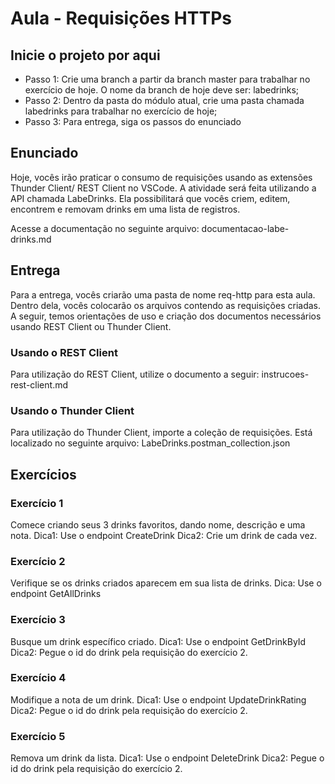 # Aula - Requisições HTTPs

## Inicie o projeto por aqui
- Passo 1: Crie uma branch a partir da branch master para trabalhar no exercício de hoje. O nome da branch de hoje deve ser: labedrinks;
- Passo 2: Dentro da pasta do módulo atual, crie uma pasta chamada labedrinks para trabalhar no exercício de hoje;
- Passo 3: Para entrega, siga os passos do enunciado

## Enunciado
Hoje, vocês irão praticar o consumo de requisições usando as extensões Thunder Client/ REST Client no VSCode. A atividade será feita utilizando a API chamada LabeDrinks. Ela possibilitará que vocês criem, editem, encontrem e removam drinks em uma lista de registros.

Acesse a documentação no seguinte arquivo: documentacao-labe-drinks.md

## Entrega
Para a entrega, vocês criarão uma pasta de nome req-http para esta aula. Dentro dela, vocês colocarão os arquivos contendo as requisições criadas. A seguir, temos orientações de uso e criação dos documentos necessários usando REST Client ou Thunder Client.

### Usando o REST Client
Para utilização do REST Client, utilize o documento a seguir: instrucoes-rest-client.md

### Usando o Thunder Client
Para utilização do Thunder Client, importe a coleção de requisições. Está localizado no seguinte arquivo:
LabeDrinks.postman_collection.json

## Exercícios

### Exercício 1
Comece criando seus 3 drinks favoritos, dando nome, descrição e uma nota.
Dica1: Use o endpoint CreateDrink
Dica2: Crie um drink de cada vez.

### Exercício 2
Verifique se os drinks criados aparecem em sua lista de drinks.
Dica: Use o endpoint GetAllDrinks

### Exercício 3
Busque um drink específico criado.
Dica1: Use o endpoint GetDrinkById
Dica2: Pegue o id do drink pela requisição do exercício 2.

### Exercício 4
Modifique a nota de um drink.
Dica1: Use o endpoint UpdateDrinkRating
Dica2: Pegue o id do drink pela requisição do exercício 2.

### Exercício 5
Remova um drink da lista.
Dica1: Use o endpoint DeleteDrink
Dica2: Pegue o id do drink pela requisição do exercício 2.